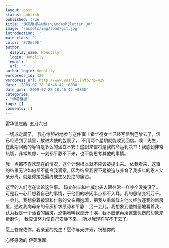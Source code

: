 ```yaml
---
layout: post
status: publish
published: true
title: "伊芙琳娜&mdash;&mdash;letter 30"
image: '/assets/img/load/git.jpg'
introduction: ''
main-class: ''
color: '#7D669E'
author:
  display_name: Honolily
  login: Honolily
  email: ''
  url: ''
author_login: Honolily
wordpress_id: 429
wordpress_url: http://www.yuanli.info/?p=429
date: '2009-07-28 18:46:42 +0800'
date_gmt: '2009-07-28 10:46:42 +0800'
categories:
- "伊芙琳娜"
tags: []
comments: []
---
```

<p>霍华德庄园&nbsp; 五月六日</p>
<p>一切成定局了， 我心惊胆战地参与这件事！霍华德女士已经写信到巴黎去了，信已经递到了城里，放进大使的包裹了， 不用两个星期就能收到回信。噢！先生，在此期间我的等待是多么的坐立不安！这封来信将是我的命运判决书！我感到非常热切，非常焦虑，一刻都平静不下来，也不能思考其他的事情。</p>
<p>我一点都不喜欢现在的情况，这个计划根本就不应该被提出来。 依我看来，这事的结果无论如何都不能令我满意。因为结果我要不是被迫与养育了我多年的恩人父亲分离，就是得接受最终被生父拒绝的痛苦。</p>
<p>这里的人们老在谈论这件事。 玛文船长和杜威尔夫人跟往常一样吵个没完没了。 可是我一心只想着自己的事情，于他们的吵闹半点都不入耳。我的思绪变幻万千。 一会儿，我想象着被温和仁慈的父亲拥抱着，把我从重新载入他久经放逐我的新房里，通过我向母亲的骨灰祈求原谅和平静！另一会儿，我想象到他憎恶地看着我，认为我是一个活着的幽灵，恐惧地叫我走开！唉，我不应该再用这些忧伤的幻象来折磨你， 我应该努力使自己安静下来， 所以我现在写不下去了。</p>
<p>愿上苍保佑你，我亲爱的先生！愿你与天齐寿，祝福你的</p>
<p>心怀感激的 伊芙琳娜</p>
